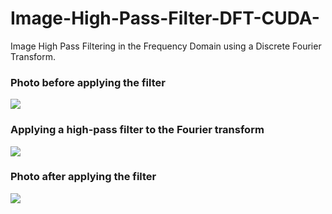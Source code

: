 # Image-High-Pass-Filter-DFT-CUDA-
Image High Pass Filtering in the Frequency Domain using a Discrete Fourier Transform.

### Photo before applying the filter
![](https://github.com/TaubeKryst/Image-High-Pass-Filter-DFT-CUDA-/blob/master/images/1920.bmp)

### Applying a high-pass filter to the Fourier transform
![](https://github.com/TaubeKryst/Image-High-Pass-Filter-DFT-CUDA-/blob/master/mask.bmp)

### Photo after applying the filter
![](https://github.com/TaubeKryst/Image-High-Pass-Filter-DFT-CUDA-/blob/master/NewImage.bmp)
